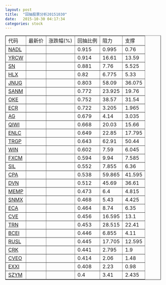 ```yaml
---
layout: post
title:  "回抽股票分析20151030"
date:   2015-10-30 04:17:34
categories: stock
---
```

<script type="text/javascript">
var stockList = []
stockList.push('gb_nadl');
stockList.push('gb_yrcw');
stockList.push('gb_sn');
stockList.push('gb_hlx');
stockList.push('gb_jnug');
stockList.push('gb_sanm');
stockList.push('gb_oke');
stockList.push('gb_ecr');
stockList.push('gb_ag');
stockList.push('gb_qiwi');
stockList.push('gb_enlc');
stockList.push('gb_trgp');
stockList.push('gb_win');
stockList.push('gb_fxcm');
stockList.push('gb_sil');
stockList.push('gb_cpa');
stockList.push('gb_dvn');
stockList.push('gb_memp');
stockList.push('gb_snmx');
stockList.push('gb_eca');
stockList.push('gb_cve');
stockList.push('gb_trn');
stockList.push('gb_bcei');
stockList.push('gb_rusl');
stockList.push('gb_crk');
stockList.push('gb_cveo');
stockList.push('gb_exxi');
stockList.push('gb_szym');
</script>
<table border="1">
 <tr>
 <td>代码</td>
 <td>最新价</td>
 <td>涨跌幅(%)</td>
 <td>回抽比例</td>
 <td>阻力</td>
 <td>支撑</td>
</tr>
  <tr id="nadl">
  <td><a href="http://stock.finance.sina.com.cn/usstock/quotes/NADL.html" target="_blank">NADL</a></td><td></td><td></td><td>0.915</td><td>0.995</td><td>0.76</td></tr>
  <tr id="yrcw">
  <td><a href="http://stock.finance.sina.com.cn/usstock/quotes/YRCW.html" target="_blank">YRCW</a></td><td></td><td></td><td>0.914</td><td>16.61</td><td>13.59</td></tr>
  <tr id="sn">
  <td><a href="http://stock.finance.sina.com.cn/usstock/quotes/SN.html" target="_blank">SN</a></td><td></td><td></td><td>0.881</td><td>7.76</td><td>5.525</td></tr>
  <tr id="hlx">
  <td><a href="http://stock.finance.sina.com.cn/usstock/quotes/HLX.html" target="_blank">HLX</a></td><td></td><td></td><td>0.82</td><td>6.775</td><td>5.33</td></tr>
  <tr id="jnug">
  <td><a href="http://stock.finance.sina.com.cn/usstock/quotes/JNUG.html" target="_blank">JNUG</a></td><td></td><td></td><td>0.803</td><td>58.09</td><td>36.075</td></tr>
  <tr id="sanm">
  <td><a href="http://stock.finance.sina.com.cn/usstock/quotes/SANM.html" target="_blank">SANM</a></td><td></td><td></td><td>0.772</td><td>23.925</td><td>19.76</td></tr>
  <tr id="oke">
  <td><a href="http://stock.finance.sina.com.cn/usstock/quotes/OKE.html" target="_blank">OKE</a></td><td></td><td></td><td>0.752</td><td>38.57</td><td>31.54</td></tr>
  <tr id="ecr">
  <td><a href="http://stock.finance.sina.com.cn/usstock/quotes/ECR.html" target="_blank">ECR</a></td><td></td><td></td><td>0.722</td><td>3.205</td><td>1.965</td></tr>
  <tr id="ag">
  <td><a href="http://stock.finance.sina.com.cn/usstock/quotes/AG.html" target="_blank">AG</a></td><td></td><td></td><td>0.679</td><td>4.14</td><td>3.035</td></tr>
  <tr id="qiwi">
  <td><a href="http://stock.finance.sina.com.cn/usstock/quotes/QIWI.html" target="_blank">QIWI</a></td><td></td><td></td><td>0.668</td><td>20.03</td><td>15.66</td></tr>
  <tr id="enlc">
  <td><a href="http://stock.finance.sina.com.cn/usstock/quotes/ENLC.html" target="_blank">ENLC</a></td><td></td><td></td><td>0.649</td><td>22.85</td><td>17.795</td></tr>
  <tr id="trgp">
  <td><a href="http://stock.finance.sina.com.cn/usstock/quotes/TRGP.html" target="_blank">TRGP</a></td><td></td><td></td><td>0.643</td><td>62.91</td><td>50.44</td></tr>
  <tr id="win">
  <td><a href="http://stock.finance.sina.com.cn/usstock/quotes/WIN.html" target="_blank">WIN</a></td><td></td><td></td><td>0.602</td><td>7.59</td><td>6.045</td></tr>
  <tr id="fxcm">
  <td><a href="http://stock.finance.sina.com.cn/usstock/quotes/FXCM.html" target="_blank">FXCM</a></td><td></td><td></td><td>0.594</td><td>9.94</td><td>7.585</td></tr>
  <tr id="sil">
  <td><a href="http://stock.finance.sina.com.cn/usstock/quotes/SIL.html" target="_blank">SIL</a></td><td></td><td></td><td>0.552</td><td>7.855</td><td>6.36</td></tr>
  <tr id="cpa">
  <td><a href="http://stock.finance.sina.com.cn/usstock/quotes/CPA.html" target="_blank">CPA</a></td><td></td><td></td><td>0.538</td><td>59.865</td><td>41.595</td></tr>
  <tr id="dvn">
  <td><a href="http://stock.finance.sina.com.cn/usstock/quotes/DVN.html" target="_blank">DVN</a></td><td></td><td></td><td>0.512</td><td>45.69</td><td>36.61</td></tr>
  <tr id="memp">
  <td><a href="http://stock.finance.sina.com.cn/usstock/quotes/MEMP.html" target="_blank">MEMP</a></td><td></td><td></td><td>0.473</td><td>6.4</td><td>4.815</td></tr>
  <tr id="snmx">
  <td><a href="http://stock.finance.sina.com.cn/usstock/quotes/SNMX.html" target="_blank">SNMX</a></td><td></td><td></td><td>0.468</td><td>5.43</td><td>4.425</td></tr>
  <tr id="eca">
  <td><a href="http://stock.finance.sina.com.cn/usstock/quotes/ECA.html" target="_blank">ECA</a></td><td></td><td></td><td>0.464</td><td>8.74</td><td>6.35</td></tr>
  <tr id="cve">
  <td><a href="http://stock.finance.sina.com.cn/usstock/quotes/CVE.html" target="_blank">CVE</a></td><td></td><td></td><td>0.456</td><td>16.595</td><td>13.1</td></tr>
  <tr id="trn">
  <td><a href="http://stock.finance.sina.com.cn/usstock/quotes/TRN.html" target="_blank">TRN</a></td><td></td><td></td><td>0.453</td><td>28.515</td><td>22.41</td></tr>
  <tr id="bcei">
  <td><a href="http://stock.finance.sina.com.cn/usstock/quotes/BCEI.html" target="_blank">BCEI</a></td><td></td><td></td><td>0.446</td><td>6.855</td><td>4.11</td></tr>
  <tr id="rusl">
  <td><a href="http://stock.finance.sina.com.cn/usstock/quotes/RUSL.html" target="_blank">RUSL</a></td><td></td><td></td><td>0.445</td><td>17.705</td><td>12.595</td></tr>
  <tr id="crk">
  <td><a href="http://stock.finance.sina.com.cn/usstock/quotes/CRK.html" target="_blank">CRK</a></td><td></td><td></td><td>0.441</td><td>2.795</td><td>1.9</td></tr>
  <tr id="cveo">
  <td><a href="http://stock.finance.sina.com.cn/usstock/quotes/CVEO.html" target="_blank">CVEO</a></td><td></td><td></td><td>0.414</td><td>2.06</td><td>1.48</td></tr>
  <tr id="exxi">
  <td><a href="http://stock.finance.sina.com.cn/usstock/quotes/EXXI.html" target="_blank">EXXI</a></td><td></td><td></td><td>0.408</td><td>2.23</td><td>0.98</td></tr>
  <tr id="szym">
  <td><a href="http://stock.finance.sina.com.cn/usstock/quotes/SZYM.html" target="_blank">SZYM</a></td><td></td><td></td><td>0.4</td><td>3.41</td><td>2.435</td></tr>
</table>
